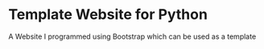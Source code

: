 # Template Website for Python
 A Website I programmed using Bootstrap which can be used as a template
